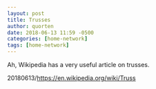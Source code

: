 ```yaml
---
layout: post
title: Trusses
author: quorten
date: 2018-06-13 11:59 -0500
categories: [home-network]
tags: [home-network]
---
```


Ah, Wikipedia has a very useful article on trusses.

20180613/https://en.wikipedia.org/wiki/Truss
